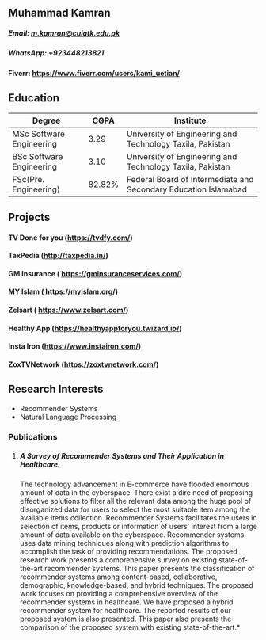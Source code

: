 
## Muhammad Kamran
##### Email: m.kamran@cuiatk.edu.pk
##### WhatsApp: +923448213821
#### Fiverr: https://www.fiverr.com/users/kami_uetian/
## Education
| Degree |  CGPA | Institute |
| --------------------------------- |--------------------------------- | --------------------------------- |
| MSc Software Engineering |  3.29  | University of Engineering and Technology Taxila, Pakistan |
| BSc Software Engineering | 3.10 | University of Engineering and Technology Taxila, Pakistan |
|  FSc(Pre. Engineering)| 82.82%  | Federal Board of Intermediate and Secondary Education Islamabad |

## Projects
#### TV Done for you (https://tvdfy.com/)
#### TaxPedia (http://taxpedia.in/)
#### GM Insurance ( https://gminsuranceservices.com/)
#### MY Islam ( https://myislam.org/)
#### Zelsart ( https://www.zelsart.com/)
#### Healthy App (https://healthyappforyou.twizard.io/)
#### Insta Iron (https://www.instairon.com/)
#### ZoxTVNetwork (https://zoxtvnetwork.com/)
## Research Interests

 - Recommender Systems 
 - Natural Language Processing 
### Publications
 1. ##### A Survey of Recommender Systems and Their Application in Healthcare.
	  The technology advancement in E-commerce have flooded enormous amount of data in the cyberspace. There exist a dire need of proposing effective solutions to filter all the relevant data among the huge pool of disorganized data for users to select the most suitable item among the available items collection. Recommender Systems facilitates the users in selection of items, products or information of users' interest from a large amount of data available on the cyberspace. Recommender systems uses data mining techniques along with prediction algorithms to accomplish the task of providing recommendations. The proposed research work presents a comprehensive survey on existing state-of-the-art recommender systems. This paper presents the classification of recommender systems among content-based, collaborative, demographic, knowledge-based, and hybrid techniques. The proposed work focuses on providing a comprehensive overview of the recommender systems in healthcare. We have proposed a hybrid recommender system for healthcare. The reported results of our proposed system is also presented. This paper also presents the comparison of the proposed system with existing state-of-the-art.*
